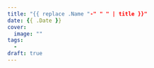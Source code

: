 ```yaml
---
title: "{{ replace .Name "-" " " | title }}"
date: {{ .Date }}
cover:
  image: ""
tags:
  -
draft: true
---
```


